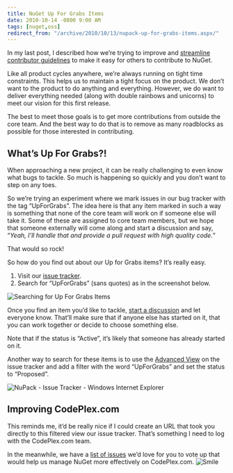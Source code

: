 ```yaml
---
title: NuGet Up For Grabs Items
date: 2010-10-14 -0800 9:00 AM
tags: [nuget,oss]
redirect_from: "/archive/2010/10/13/nupack-up-for-grabs-items.aspx/"
---
```


In my last post, I described how we’re trying to improve and [streamline
contributor
guidelines](https://haacked.com/archive/2010/10/14/updating-nupack-contributor-guidelines.aspx "Updating NuPack Contributor Guidelines")
to make it easy for others to contribute to NuGet.

Like all product cycles anywhere, we’re always running on tight time
constraints. This helps us to maintain a tight focus on the product. We
don’t want to the product to do anything and everything. However, we do
want to deliver everything needed (along with double rainbows and
unicorns) to meet our vision for this first release.

The best to meet those goals is to get more contributions from outside
the core team. And the best way to do that is to remove as many
roadblocks as possible for those interested in contributing.

What’s Up For Grabs?!
---------------------

When approaching a new project, it can be really challenging to even
know what bugs to tackle. So much is happening so quickly and you don’t
want to step on any toes.

So we’re trying an experiment where we mark issues in our bug tracker
with the tag “UpForGrabs”. The idea here is that any item marked in such
a way is something that none of the core team will work on if someone
else will take it. Some of these are assigned to core team members, but
we hope that someone externally will come along and start a discussion
and say, “*Yeah, I’ll handle that and provide a pull request with high
quality code.*”

That would so rock!

So how do you find out about our Up for Grabs items? It’s really easy.

1.  Visit our [issue
    tracker](http://nuget.codeplex.com/workitem/list/basic "Issue Tracker").
2.  Search for “UpForGrabs” (sans quotes) as in the screenshot below.

![Searching for Up For Grabs
Items](/images/haacked_com/WindowsLiveWriter/NuPack-Up-For-Grabs-Items_7F02/up-for-grabs_3.png "Searching for Up For Grabs Items")

Once you find an item you’d like to tackle, [start a
discussion](http://nuget.codeplex.com/discussions "Discussion") and let
everyone know. That’ll make sure that if anyone else has started on it,
that you can work together or decide to choose something else.

Note that if the status is “Active”, it’s likely that someone has
already started on it.

Another way to search for these items is to use the [Advanced
View](http://nuget.codeplex.com/WorkItem/AdvancedList.aspx "Advanced View")
on the issue tracker and add a filter with the word “UpForGrabs” and set
the status to “Proposed”.

![NuPack - Issue Tracker - Windows Internet
Explorer](/images/haacked_com/WindowsLiveWriter/NuPack-Up-For-Grabs-Items_7F02/NuGet-Issue-Tracker.png "NuPack - Issue Tracker - Windows Internet Explorer")

Improving CodePlex.com
----------------------

This reminds me, it’d be really nice if I could create an URL that took
you directly to this filtered view our issue tracker. That’s something I
need to log with the CodePlex.com team.

In the meanwhile, we have a [list of
issues](http://nuget.codeplex.com/wikipage?title=Support%20the%20Project "Help the Project")
we’d love for you to vote up that would help us manage NuGet more
effectively on CodePlex.com.
![Smile](/images/haacked_com/WindowsLiveWriter/NuPack-Up-For-Grabs-Items_7F02/wlEmoticon-smile_2.png)

